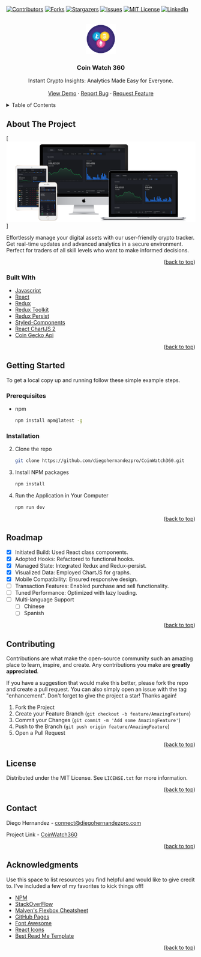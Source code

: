 <a name="readme-top"></a>



[![Contributors][contributors-shield]][contributors-url]
[![Forks][forks-shield]][forks-url]
[![Stargazers][stars-shield]][stars-url]
[![Issues][issues-shield]][issues-url]
[![MIT License][license-shield]][license-url]
[![LinkedIn][linkedin-shield]][linkedin-url]




<br />
<div align="center">
  <a href="https://github.com/diegohernandezpro/CoinWatch360">
    <img src="public/images/logo512.png" alt="Logo" width="80" height="80">
  </a>


  <h3 align="center">Coin Watch 360</h3>
  
  <p align="center">
    Instant Crypto Insights: Analytics Made Easy for Everyone.
    <br />
    <br />
    <a href="https://coinwatch360.com">View Demo</a>
    ·
    <a href="https://github.com/diegohernandezpro/CoinWatch360/issues">Report Bug</a>
    ·
    <a href="https://github.com/diegohernandezpro/CoinWatch360/issues">Request Feature</a>
  </p>
</div>



<!-- TABLE OF CONTENTS -->
<details>
  <summary>Table of Contents</summary>
  <ol>
    <li>
      <a href="#about-the-project">About The Project</a>
      <ul>
        <li><a href="#built-with">Built With</a></li>
      </ul>
    </li>
    <li>
      <a href="#getting-started">Getting Started</a>
      <ul>
        <li><a href="#prerequisites">Prerequisites</a></li>
        <li><a href="#installation">Installation</a></li>
      </ul>
    </li>
    <li><a href="#roadmap">Roadmap</a></li>
    <li><a href="#contributing">Contributing</a></li>
    <li><a href="#license">License</a></li>
    <li><a href="#contact">Contact</a></li>
    <li><a href="#acknowledgments">Acknowledgments</a></li>
  </ol>
</details>



<!-- ABOUT THE PROJECT -->
## About The Project

[![Product Name Screen Shot][product-screenshot]]

Effortlessly manage your digital assets with our user-friendly crypto tracker. Get real-time updates and advanced analytics in a secure environment. Perfect for traders of all skill levels who want to make informed decisions.

<p align="right">(<a href="#readme-top">back to top</a>)</p>



### Built With

* [Javascript][Javascript-url]
* [React][React-url]
* [Redux][Redux-url]
* [Redux Toolkit][Redux-Toolkit-url]
* [Redux Persist][Redux-Persist-url]
* [Styled-Components][Styled-Components-url]
* [React ChartJS 2][React-ChartJS-2-url]
* [Coin Gecko Api][Coin-Gecko-Api-url]

<p align="right">(<a href="#readme-top">back to top</a>)</p>

<!-- GETTING STARTED -->
## Getting Started

To get a local copy up and running follow these simple example steps.

### Prerequisites

* npm
  ```sh
  npm install npm@latest -g
  ```

### Installation

2. Clone the repo
   ```sh
   git clone https://github.com/diegohernandezpro/CoinWatch360.git
   ```
3. Install NPM packages
   ```sh
   npm install
   ```
4. Run the Application in Your Computer
   ```js
   npm run dev
   ```

<p align="right">(<a href="#readme-top">back to top</a>)</p>




<!-- ROADMAP -->
## Roadmap

- [x] Initiated Build: Used React class components.
- [x] Adopted Hooks: Refactored to functional hooks.
- [X] Managed State: Integrated Redux and Redux-persist.
- [X] Visualized Data: Employed ChartJS for graphs.
- [X] Mobile Compatibility: Ensured responsive design.
- [ ] Transaction Features: Enabled purchase and sell functionality.
- [ ] Tuned Performance: Optimized with lazy loading.
- [ ] Multi-language Support
    - [ ] Chinese
    - [ ] Spanish

<p align="right">(<a href="#readme-top">back to top</a>)</p>



<!-- CONTRIBUTING -->
## Contributing

Contributions are what make the open-source community such an amazing place to learn, inspire, and create. Any contributions you make are **greatly appreciated**.

If you have a suggestion that would make this better, please fork the repo and create a pull request. You can also simply open an issue with the tag "enhancement".
Don't forget to give the project a star! Thanks again!

1. Fork the Project
2. Create your Feature Branch (`git checkout -b feature/AmazingFeature`)
3. Commit your Changes (`git commit -m 'Add some AmazingFeature'`)
4. Push to the Branch (`git push origin feature/AmazingFeature`)
5. Open a Pull Request

<p align="right">(<a href="#readme-top">back to top</a>)</p>



<!-- LICENSE -->
## License

Distributed under the MIT License. See `LICENSE.txt` for more information.

<p align="right">(<a href="#readme-top">back to top</a>)</p>



<!-- CONTACT -->
## Contact

Diego Hernandez - [connect@diegohernandezpro.com](connect@diegohernandezpro.com)

Project Link - [CoinWatch360](https://CoinWatch360.com)

<p align="right">(<a href="#readme-top">back to top</a>)</p>



<!-- ACKNOWLEDGMENTS -->
## Acknowledgments

Use this space to list resources you find helpful and would like to give credit to. I've included a few of my favorites to kick things off!

* [NPM](https://www.npmjs.com/)
* [StackOverFlow](https://stackoverflow.com/)
* [Malven's Flexbox Cheatsheet](https://flexbox.malven.co/)
* [GitHub Pages](https://pages.github.com)
* [Font Awesome](https://fontawesome.com)
* [React Icons](https://react-icons.github.io/react-icons/search)
* [Best Read Me Template](https://github.com/othneildrew/Best-README-Template)

<p align="right">(<a href="#readme-top">back to top</a>)</p>


[contributors-shield]: https://img.shields.io/github/contributors/diegohernandezpro/CoinWatch360.svg?style=for-the-badge
[contributors-url]: https://github.com/diegohernandezpro/CoinWatch360/graphs/contributors?from=2023-09-17&to=2023-09-25&type=c
[forks-shield]: https://img.shields.io/github/forks/diegohernandezpro/CoinWatch360.svg?style=for-the-badge
[forks-url]: https://github.com/diegohernandezpro/CoinWatch360/forks
[stars-shield]: https://img.shields.io/github/stars/diegohernandezpro/CoinWatch360.svg?style=for-the-badge
[stars-url]: https://github.com/diegohernandezpro/CoinWatch360/stargazers
[issues-shield]: https://img.shields.io/github/issues/diegohernandezpro/CoinWatch360.svg?style=for-the-badge
[issues-url]: https://github.com/diegohernandezpro/CoinWatch360/issues
[license-shield]: https://img.shields.io/github/license/diegohernandezpro/CoinWatch360.svg?style=for-the-badge
[license-url]: https://github.com/diegohernandezpro/CoinWatch360/blob/master/LICENSE.txt
[linkedin-shield]: https://img.shields.io/badge/-LinkedIn-black.svg?style=for-the-badge&logo=linkedin&colorB=555
[linkedin-url]: https://www.linkedin.com/in/diegohernandezpro/
[product-screenshot]: public/images/ReadMeCoinWatch360image.png

[React.js]: https://img.shields.io/badge/React-20232A?style=for-the-badge&logo=react&logoColor=61DAFB
[React-url]: https://reactjs.org/
[Redux-url]: https://redux.js.org/
[Javascript-url]: https://devdocs.io/javascript/
[Styled-Components-url]: https://styled-components.com/
[Redux-Toolkit-url]: https://redux-toolkit.js.org/
[Redux-Persist-url]: https://www.npmjs.com/package/redux-persist
[React-ChartJS-2-url]: https://react-chartjs-2.js.org/
[Coin-Gecko-Api-url]: https://www.coingecko.com/en/api/documentation

